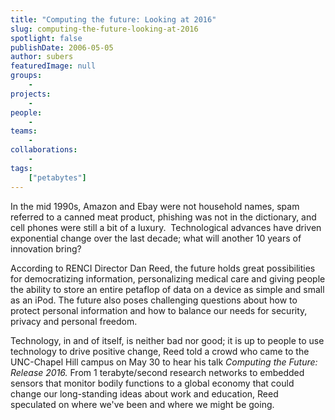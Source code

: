 ```yaml
---
title: "Computing the future: Looking at 2016"
slug: computing-the-future-looking-at-2016
spotlight: false
publishDate: 2006-05-05
author: subers
featuredImage: null
groups:
    - 
projects:
    - 
people:
    - 
teams: 
    - 
collaborations:
    - 
tags:
    ["petabytes"]
---
```

In the mid 1990s, Amazon and Ebay were not household names, spam referred to a canned meat product, phishing was not in the dictionary, and cell phones were still a bit of a luxury.  Technological advances have driven exponential change over the last decade; what will another 10 years of innovation bring?<!--more-->

According to RENCI Director Dan Reed, the future holds great possibilities for democratizing information, personalizing medical care and giving people the ability to store an entire petaflop of data on a device as simple and small as an iPod. The future also poses challenging questions about how to protect personal information and how to balance our needs for security, privacy and personal freedom.

Technology, in and of itself, is neither bad nor good; it is up to people to use technology to drive positive change, Reed told a crowd who came to the UNC-Chapel Hill campus on May 30 to hear his talk <em>Computing the Future: Release 2016. </em> From 1 terabyte/second research networks to embedded sensors that monitor bodily functions to a global economy that could change our long-standing ideas about work and education, Reed speculated on where we've been and where we might be going.
